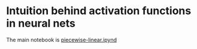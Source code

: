 # Intuition behind activation functions in neural nets

The main notebook is [piecewise-linear.ipynd](./piecewise-linear.ipynb)
